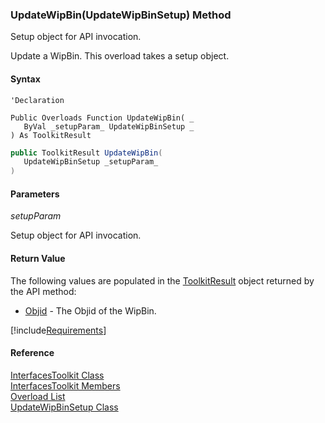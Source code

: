 ﻿### UpdateWipBin(UpdateWipBinSetup) Method

Setup object for API invocation.

Update a WipBin. This overload takes a setup object.

#### Syntax

```vbnet
'Declaration

Public Overloads Function UpdateWipBin( _
   ByVal _setupParam_ UpdateWipBinSetup _
) As ToolkitResult
```

```csharp
public ToolkitResult UpdateWipBin( 
   UpdateWipBinSetup _setupParam_
)
```

#### Parameters

_setupParam_

Setup object for API invocation.

#### Return Value

The following values are populated in the [ToolkitResult](FChoice.Toolkits.Clarify~FChoice.Toolkits.Clarify.ToolkitResult.md) object returned by the API method:

*   [Objid](FChoice.Toolkits.Clarify~FChoice.Toolkits.Clarify.ToolkitResult~Objid.md) \- The Objid of the WipBin.

[!include[Requirements](../partials/requirements.md)]

#### Reference

[InterfacesToolkit Class](FChoice.Toolkits.Clarify~FChoice.Toolkits.Clarify.Interfaces.InterfacesToolkit.md)  
[InterfacesToolkit Members](FChoice.Toolkits.Clarify~FChoice.Toolkits.Clarify.Interfaces.InterfacesToolkit_members.md)  
[Overload List](FChoice.Toolkits.Clarify~FChoice.Toolkits.Clarify.Interfaces.InterfacesToolkit~UpdateWipBin.md)  
[UpdateWipBinSetup Class](FChoice.Toolkits.Clarify~FChoice.Toolkits.Clarify.Interfaces.UpdateWipBinSetup.md)